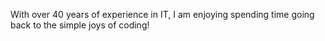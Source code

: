 With over 40 years of experience in IT, I am enjoying spending time going back to the
simple joys of coding!
